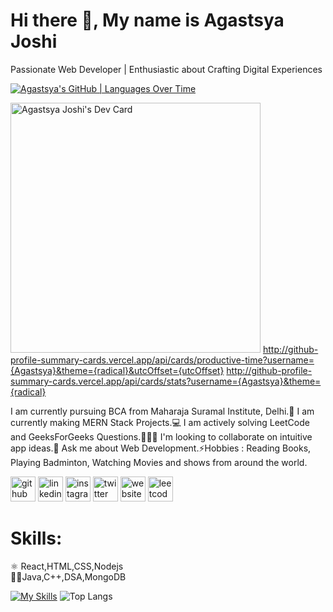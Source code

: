 # Hi there 👋, My name is Agastsya Joshi
Passionate Web Developer | Enthusiastic about Crafting Digital Experiences

[![Agastsya's GitHub | Languages Over Time](https://stats.quine.sh/Agastsya/languages-over-time?theme=dark)](https://quine.sh?utm_source=widgets&utm_campaign=Agastsya)

<a href="https://app.daily.dev/agastsya"><img src="https://api.daily.dev/devcards/71e5b95bd9f14e5b99a6289eb1e6e4fd.png?r=2q100" width="400" alt="Agastsya Joshi's Dev Card"/></a> 
http://github-profile-summary-cards.vercel.app/api/cards/productive-time?username={Agastsya}&theme={radical}&utcOffset={utcOffset} 
http://github-profile-summary-cards.vercel.app/api/cards/stats?username={Agastsya}&theme={radical}

I am currently pursuing BCA from Maharaja Suramal Institute, Delhi.📱 I am currently making MERN Stack Projects.💻 I am actively solving LeetCode and GeeksForGeeks Questions.🧑‍🤝‍🧑 I'm looking to collaborate on intuitive app ideas.💭 Ask me about Web Development.⚡Hobbies : Reading Books, Playing Badminton, Watching Movies and shows from around the world.




[<img src='https://cdn.jsdelivr.net/npm/simple-icons@3.0.1/icons/github.svg' alt='github' height='40'>](https://github.com/https://github.com/Agastsya)  [<img src='https://cdn.jsdelivr.net/npm/simple-icons@3.0.1/icons/linkedin.svg' alt='linkedin' height='40'>](https://www.linkedin.com/in/https://www.linkedin.com/in/agastsya-joshi-b6a929202//)  [<img src='https://cdn.jsdelivr.net/npm/simple-icons@3.0.1/icons/instagram.svg' alt='instagram' height='40'>](https://www.instagram.com/https://www.instagram.com/agastsya//)  [<img src='https://cdn.jsdelivr.net/npm/simple-icons@3.0.1/icons/twitter.svg' alt='twitter' height='40'>](https://twitter.com/https://twitter.com/Agastsya1)  [<img src='https://cdn.jsdelivr.net/npm/simple-icons@3.0.1/icons/icloud.svg' alt='website' height='40'>](https://agastsya.github.io/)  [<img src='https://cdn.jsdelivr.net/npm/simple-icons@3.0.1/icons/leetcode.svg' alt='leetcode' height='40'>](https://leetcode.com/AJMAax/)  




# Skills:
⚛ React,HTML,CSS,Nodejs                   
👩‍💻Java,C++,DSA,MongoDB


[![My Skills](https://skills.thijs.gg/icons?i=js,html,css,git,html,java,nodejs,php,react)](https://skills.thijs.gg)
![Top Langs](https://github-readme-stats.vercel.app/api/top-langs/?username=anuraghazra&hide_progress=true&theme=radical) 



